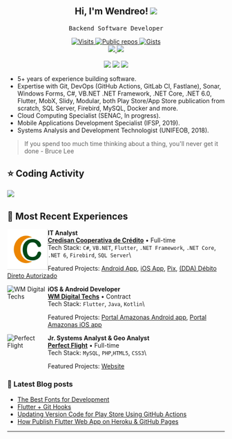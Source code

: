 <h2 align="center"> Hi, I'm Wendreo! <img src="https://media.giphy.com/media/hvRJCLFzcasrR4ia7z/giphy.gif" width="25px">
 <br/> </h2> 

<p align="center"> <samp>Backend Software Developer
 
 <p align="center">
 <a href="https://www.linkedin.com/in/wendreof/">  
  <img src="https://komarev.com/ghpvc/?username=wendreof" alt="Visits" />
  <img src="https://badges.pufler.dev/repos/wendreof" alt="Public repos" />
  <img src="https://badges.pufler.dev/gists/wendreof" alt="Gists" /><br>
  <!-- <img src="https://badges.pufler.dev/created/wendreof/wendreof" alt="Created" /><br> -->
  <img src="https://github.com/wendreof/wendreof/actions/workflows/blog-post-workflow.yml/badge.svg">
  <IMG SRC="https://wakatime.com/badge/user/efbb501e-ab9f-4368-9ff4-f73f1d5a72eb.svg">
</div><br><br>
<a href="https://www.linkedin.com/in/wendreof/"><img src="https://img.shields.io/badge/linkedin-%230077B5.svg?&style=for-the-badge&logo=linkedin&logoColor=white"/></a>
<a href="https://instagram.com/wendreof"><img src="https://img.shields.io/badge/instagram-%23E4405F.svg?&style=for-the-badge&logo=instagram&logoColor=white"/></a>
<!--<a href="https://www.twitch.tv/wendreof"/><img src="https://img.shields.io/badge/Twitch-9146FF?style=for-the-badge&logo=twitch&logoColor=white"/></a> -->
<a href="https://medium.com/@wendreof"><img src="https://img.shields.io/badge/Medium-%23000000.svg?style=for-the-badge&logo=Medium&logoColor=white"/></a>

<ul>
  <li>5+ years of experience building software.</li>
  <li>Expertise with Git, DevOps (GitHub Actions, GitLab CI, Fastlane), Sonar, Windows Forms, C#, VB.NET .NET Framework, .NET Core, .NET 6.0, Flutter, MobX, Slidy, Modular, both Play Store/App Store publication from scratch, SQL Server, Firebird, MySQL, Docker and more.</li>
  <li>Cloud Computing Specialist (SENAC, In progress).</li> 
  <li>Mobile Applications Development Specialist (IFSP, 2019).</li>
  <li>Systems Analysis and Development Technologist (UNIFEOB, 2018).</li>
</ul>
</p>
  
> If you spend too much time thinking about a thing, you'll never get it done - Bruce Lee

## ⭐ Coding Activity
<p align="left">
<img src="https://github-readme-stats.vercel.app/api/wakatime?username=wendreof&custom_title=Languages%20over%20Last%207%20days%20(Powered%20by%20Wakatime)">
</p>

## :briefcase: Most Recent Experiences

[<img align="left" height="94px" width="94px" alt="Credisan Cooperativa de Crédito" src="images/logo.png"/>](https://portal.credisan.com.br/)

**IT Analyst** \
[**Credisan Cooperativa de Crédito**](https://portal.credisan.com.br/) • Full-time \
Tech Stack: `C#`, `VB.NET`, `Flutter`, `.NET Framework`, `.NET Core`, `.NET 6`, `Firebird`, `SQL Server`\
<!--Tools: `Git`, `GitLab CI`, `VS Code`, `Android Studio`, `Xcode`, `Visual Studio`, `Azure Data Studio`,  `SQL Management Studio`
 Platforms: `Windows`, `Linux`,  `macOS`,  `Android`, `iOS`, `Web`\ -->
Featured Projects: [Android App](https://play.google.com/store/apps/details?id=br.com.credisan), [iOS App](https://apps.apple.com/br/app/credisan-pix/id1531922714), [Pix](https://portal.credisan.com.br/pix/), [(DDA) Débito Direto Autorizado](https://portal.credisan.com.br/pix/)
<br/>

[<img align="left" height="94px" width="94px" alt="WM Digital Techs" src="https://logopond.com/logos/aaf8ee177781f3758233321ca729791a.png"/>](https://www.linkedin.com/company/wm-digital-techs)

**iOS & Android Developer** \
[**WM Digital Techs**](https://media-exp1.licdn.com/dms/image/C4D0BAQFqnOuFdRwoTQ/company-logo_200_200/0/1601140298524?e=1648080000&v=beta&t=ti-47QiDhlzhauxp2iDoXIBLi-mwBTB9G2i4aPLoA_s) • Contract \
Tech Stack: `Flutter`, `Java`, `Kotlin`\
<!--Tools: `Git`, `VS Code`, `Android Studio`, `Xcode`
 Platforms:  `Linux`,  `macOS`,  `Android`, `iOS`\ -->
Featured Projects: [Portal Amazonas Android app](https://play.google.com/store/apps/details?id=br.com.sistemasamazonas), [Portal Amazonas iOS app](https://apps.apple.com/br/app/portal-amazonas/id1549608609)
<br/>

[<img align="left" height="94px" width="94px" alt="Perfect Flight" src="https://media-exp1.licdn.com/dms/image/C4E0BAQFigB0yzJzzeg/company-logo_200_200/0/1519865074333?e=2159024400&v=beta&t=uNCrA9MDuPXRrMLrqMwanYt7MVklKa3-7R3IAeLSRlQ"/>](https://perfectflight.com.br/)

**Jr. Systems Analyst & Geo Analyst** \
[**Perfect Flight**](https://perfectflight.com.br/) • Full-time \
Tech Stack: `MySQL`, `PHP`,`HTML5`, `CSS3`\
<!-- Tools: `Git`, `VS Code`, `PHP Storm`, `WorkBench`
Plaforms: `Web`, `Windows`\ -->
Featured Projects: [Website](https://perfectflight.com.br/)
<br/>

<!-- 
## 🚀 I've worked with
  <a href="https://marketplace.visualstudio.com/items?itemName=wendreof.ufo">
    <img src="https://img.shields.io/badge/dart-%230175C2.svg?style=for-the-badge&logo=dart&logoColor=white"/>
    <img src="https://img.shields.io/badge/c%23-%23239120.svg?style=for-the-badge&logo=c-sharp&logoColor=white"/>
    <img src="https://img.shields.io/badge/java-%23ED8B00.svg?style=for-the-badge&logo=java&logoColor=white"/>
    <img src="https://img.shields.io/badge/kotlin-%230095D5.svg?style=for-the-badge&logo=kotlin&logoColor=white"/>
    <br>
     <img src="https://img.shields.io/badge/Flutter-%2302569B.svg?style=for-the-badge&logo=Flutter&logoColor=white"/>
     <img src="https://img.shields.io/badge/.NET-5C2D91?style=for-the-badge&logo=.net&logoColor=white"/>
    <br>
    <img src="https://img.shields.io/badge/Microsoft%20SQL%20Sever-CC2927?style=for-the-badge&logo=microsoft%20sql%20server&logoColor=white"/>
    <img src="https://img.shields.io/badge/mysql-%2300f.svg?style=for-the-badge&logo=mysql&logoColor=white"/> 
    <br>
    <img src="https://img.shields.io/badge/VisualStudio-5C2D91.svg?style=for-the-badge&logo=visual-studio&logoColor=white"/>
    <img src="https://img.shields.io/badge/VisualStudioCode-0078d7.svg?style=for-the-badge&logo=visual-studio-code&logoColor=white"/>
    <img src="https://img.shields.io/badge/Xcode-007ACC?style=for-the-badge&logo=Xcode&logoColor=white"/>
    <img src="https://img.shields.io/badge/IntelliJIDEA-000000.svg?style=for-the-badge&logo=intellij-idea&logoColor=white"/>
    <br> 
    <img src="https://img.shields.io/badge/Android-3DDC84?style=for-the-badge&logo=android&logoColor=white"/>
    <img src="https://img.shields.io/badge/iOS-000000?style=for-the-badge&logo=ios&logoColor=white"/>
    <img src="https://img.shields.io/badge/Linux-FCC624?style=for-the-badge&logo=linux&logoColor=black"/>
    <img src="https://img.shields.io/badge/mac%20os-000000?style=for-the-badge&logo=macos&logoColor=F0F0F0"/>
-->
   
 ### :notebook_with_decorative_cover: Latest Blog posts
<!-- BLOG-POST-LIST:START -->
- [The Best Fonts for Development](https://blog.devgenius.io/the-best-fonts-for-development-25b15a748409?source=rss-c5653a56fd0c------2)
- [Flutter + Git Hooks](https://blog.devgenius.io/flutter-git-hooks-19d8141176ac?source=rss-c5653a56fd0c------2)
- [Updating Version Code for Play Store Using GitHub Actions](https://blog.devgenius.io/updating-version-code-for-play-store-using-github-actions-d5ea0f07f6ff?source=rss-c5653a56fd0c------2)
- [How Publish Flutter Web App on Heroku &amp; GitHub Pages](https://medium.com/@wendreof/how-publish-flutter-web-app-on-heroku-github-pages-f4df95bdd385?source=rss-c5653a56fd0c------2)
<!-- BLOG-POST-LIST:END -->

<!--START_SECTION:activity-->

<!--END_SECTION:activity-->
____

